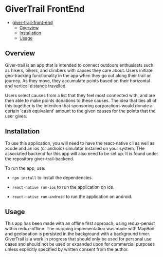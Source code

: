 # GiverTrail FrontEnd

- [giver-trail-front-end](#giver-trail-front-end)
    - [Overview](#overview)
    - [Installation](#installation)
    - [Usage](#usage)

## Overview

Giver-trail is an app that is intended to connect outdoors enthusiasts such as hikers, bikers, and climbers with causes they care about.  Users initiate geo-tracking functionality in the app when they go out along their trail or journey.  As they move, they accumulate points based on their horizontal and vertical distance travelled.  

Users select causes from a list that they feel most connected with, and are then able to make points donations to these causes.  The idea that ties all of this together is the intention that sponsoring corporations would donate a certain 'cash equivalent' amount to the given causes for the points that the user gives.

## Installation

To use this application, you will need to have the react-native cli as well as xcode and an ios (or android) simulator installed on your system.  THe associated backend for this app will also need to be set up.  It is found under the repository giver-trail-backend.

To run the app, use:

* ```npm install``` to install the dependencies.

* ```react-native run-ios``` to run the application on ios.

* ```react-native run-android``` to run the application on android.

## Usage

This app has been made with an offline first approach, using redux-persist within redux-offline.  The mapping implementation was made with MapBox and geolocation is persisted in the background with a background timer.  GiverTrail is a work in progress that should only be used for personal use cases and should not be used or expanded upon for commercial purposes unless explicitly specified by written consent from the author.  



